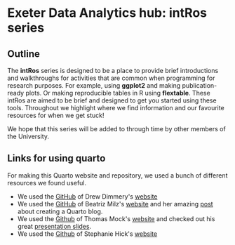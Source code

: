 # Exeter Data Analytics hub: intRos series

## Outline

The **intRos** series is designed to be a place to provide brief introductions and walkthroughs for activities that are common when programming for research purposes. For example, using **ggplot2** and making publication-ready plots. Or making reproducible tables in R using **flextable**. These intRos are aimed to be brief and designed to get you started using these tools. Throughout we highlight where we find information and our favourite resources for when we get stuck!

We hope that this series will be added to through time by other members of the University.

## Links for using quarto

For making this Quarto website and repository, we used a bunch of different resources we found useful.

- We used the [GitHub](https://github.com/ddimmery/quarto-website) of Drew Dimmery's [website](https://ddimmery.com/)
- We used the [GitHub](https://github.com/beatrizmilz/blog-en) of Beatriz Milz's [website](https://beamilz.com/) and her amazing [post](https://beamilz.com/posts/2022-06-05-creating-a-blog-with-quarto/en/) about creating a Quarto blog.
- We used the [Github](https://github.com/jthomasmock/themockup-blog) of Thomas Mock's [website](https://themockup.blog/) and checked out his great [presentation slides](https://rstudio-conf-2022.github.io/get-started-quarto/materials/06-websites.html#/websites).
- We used the [Github](https://github.com/stephaniehicks/jhustatcomputing2022) of Stephanie Hick's [website](https://www.stephaniehicks.com/jhustatcomputing2022/)